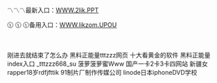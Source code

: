 <p>
	〽〽〽最新入口：<a href="http://www.baidu.com/link?url=6MA2SWnO3Raqke39an_0PUxosM6ZrUGzi1BN9tNnlPW&wd">WWW.2lik.PPT</a> 
	<p>
		🕦
🕦
🕦备用入口：<a href="http://www.baidu.com/link?url=6MA2SWnO3Raqke39an_0PUxosM6ZrUGzi1BN9tNnlPW&wd">WWW.likzom.UPOU</a> 
	</p>
	<p>
		<br />
	</p>
	<p>
		刚进去就结束了怎么办
黑料正能量tttzzz网页
十大看黄金的软件
黑料正能量index入口
_tttzzz668_su
菠萝菠萝蜜Www
国产一卡2卡3卡四网站
新疆女rapper18岁rdfjfttik
91制片厂制作传媒公司
linode日本iphoneDVD学校
	</p>
